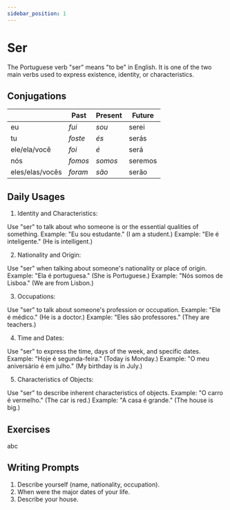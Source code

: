 ```yaml
---
sidebar_position: 1
---
```


# Ser

The Portuguese verb "ser" means "to be" in English. It is one of the two main verbs used to express existence, identity, or characteristics.

## Conjugations

|                 | Past    | Present | Future  |
| --------------- | ------- | ------- | ------- |
| eu              | _fui_   | _sou_   | serei   |
| tu              | _foste_ | _és_    | serás   |
| ele/ela/você    | _foi_   | _é_     | será    |
| nós             | _fomos_ | _somos_ | seremos |
| eles/elas/vocês | _foram_ | _são_   | serão   |

## Daily Usages

1. Identity and Characteristics:

Use "ser" to talk about who someone is or the essential qualities of something.
Example: "Eu sou estudante." (I am a student.)
Example: "Ele é inteligente." (He is intelligent.)

2. Nationality and Origin:

Use "ser" when talking about someone's nationality or place of origin.
Example: "Ela é portuguesa." (She is Portuguese.)
Example: "Nós somos de Lisboa." (We are from Lisbon.)

3. Occupations:

Use "ser" to talk about someone's profession or occupation.
Example: "Ele é médico." (He is a doctor.)
Example: "Eles são professores." (They are teachers.)

4. Time and Dates:

Use "ser" to express the time, days of the week, and specific dates.
Example: "Hoje é segunda-feira." (Today is Monday.)
Example: "O meu aniversário é em julho." (My birthday is in July.)

5. Characteristics of Objects:

Use "ser" to describe inherent characteristics of objects.
Example: "O carro é vermelho." (The car is red.)
Example: "A casa é grande." (The house is big.)

## Exercises

abc

## Writing Prompts

1. Describe yourself (name, nationality, occupation).
2. When were the major dates of your life.
3. Describe your house.
